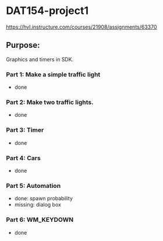 # DAT154-project1
https://hvl.instructure.com/courses/21908/assignments/63370

## Purpose: 

Graphics and timers in SDK. 

### Part 1: Make a simple traffic light 
- done

### Part 2: Make two traffic lights.
- done

### Part 3: Timer
- done

### Part 4: Cars 
- done

### Part 5: Automation
- done: spawn probability
- missing: dialog box

### Part 6: WM_KEYDOWN
- done
